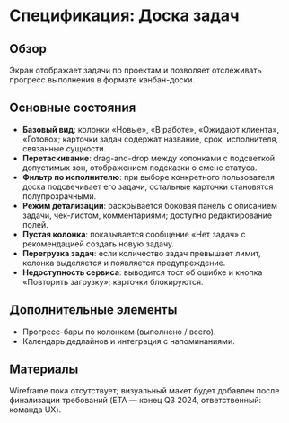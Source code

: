 # Спецификация: Доска задач

## Обзор
Экран отображает задачи по проектам и позволяет отслеживать прогресс выполнения в формате канбан-доски.

## Основные состояния
- **Базовый вид**: колонки «Новые», «В работе», «Ожидают клиента», «Готово»; карточки задач содержат название, срок, исполнителя, связанные сущности.
- **Перетаскивание**: drag-and-drop между колонками с подсветкой допустимых зон, отображением подсказки о смене статуса.
- **Фильтр по исполнителю**: при выборе конкретного пользователя доска подсвечивает его задачи, остальные карточки становятся полупрозрачными.
- **Режим детализации**: раскрывается боковая панель с описанием задачи, чек-листом, комментариями; доступно редактирование полей.
- **Пустая колонка**: показывается сообщение «Нет задач» с рекомендацией создать новую задачу.
- **Перегрузка задач**: если количество задач превышает лимит, колонка выделяется и появляется предупреждение.
- **Недоступность сервиса**: выводится тост об ошибке и кнопка «Повторить загрузку»; карточки блокируются.

## Дополнительные элементы
- Прогресс-бары по колонкам (выполнено / всего).
- Календарь дедлайнов и интеграция с напоминаниями.

## Материалы
Wireframe пока отсутствует; визуальный макет будет добавлен после финализации требований (ETA — конец Q3 2024, ответственный: команда UX).
